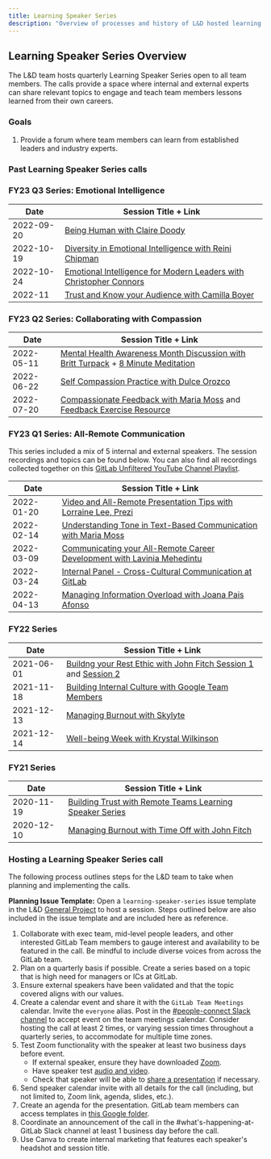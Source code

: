 ```yaml
---
title: Learning Speaker Series
description: "Overview of processes and history of L&D hosted learning speaker series"
---
```


## Learning Speaker Series Overview

The L&D team hosts quarterly Learning Speaker Series open to all team members. The calls provide a space where internal and external experts can share relevant topics to engage and teach team members lessons learned from their own careers.

### Goals

1. Provide a forum where team members can learn from established leaders and industry experts.

### Past Learning Speaker Series calls

### FY23 Q3 Series: Emotional Intelligence

| Date | Session Title + Link |
| ----- | ----- |
| 2022-09-20 | [Being Human with Claire Doody](https://youtu.be/ai6DbsNIOF4) |
| 2022-10-19 | [Diversity in Emotional Intelligence with Reini Chipman](https://www.youtube.com/watch?v=DErrcLrw-ag) |
| 2022-10-24 | [Emotional Intelligence for Modern Leaders with Christopher Connors](https://www.youtube.com/watch?v=6gwPV6Y5YUQ) |
| 2022-11 | [Trust and Know your Audience with Camilla Boyer](https://www.youtube.com/watch?v=3pZoNORrDjU) |

### FY23 Q2 Series: Collaborating with Compassion

| Date | Session Title + Link |
| ----- | ----- |
| 2022-05-11 | [Mental Health Awareness Month Discussion with Britt Turpack](https://youtu.be/K0JA0t7xtrc) + [8 Minute Meditation](https://youtu.be/5QOAUbto2rg) |
| 2022-06-22 | [Self Compassion Practice with Dulce Orozco](https://www.youtube.com/watch?v=URErnHF2jdQ) |
| 2022-07-20 | [Compassionate Feedback with Maria Moss](https://youtu.be/P0GrHQIg-c8) and [Feedback Exercise Resource](https://drive.google.com/file/d/1KH4N1o-Hdlm2-XCOOe7zIxsd_mvlgTKz/view?usp=sharing) |

### FY23 Q1 Series: All-Remote Communication

This series included a mix of 5 internal and external speakers. The session recordings and topics can be found below. You can also find all recordings collected together on this [GitLab Unfiltered YouTube Channel Playlist](https://www.youtube.com/playlist?list=PL05JrBw4t0KqIkyb73z690h7l2nULHOnh).

| Date | Session Title + Link |
| ----- | ----- |
| 2022-01-20 | [Video and All-Remote Presentation Tips with Lorraine Lee, Prezi](https://www.youtube.com/watch?v=A5KtmrgVqr8&list=PL05JrBw4t0KqIkyb73z690h7l2nULHOnh&index=2) |
| 2022-02-14 | [Understanding Tone in Text-Based Communication with Maria Moss](https://www.youtube.com/watch?v=a9RNgt5u2MQ&list=PL05JrBw4t0KqIkyb73z690h7l2nULHOnh&index=2) |
| 2022-03-09 | [Communicating your All-Remote Career Development with Lavinia Mehedintu](https://www.youtube.com/watch?v=a9RNgt5u2MQ&list=PL05JrBw4t0KqIkyb73z690h7l2nULHOnh&index=2) |
| 2022-03-24 | [Internal Panel - Cross-Cultural Communication at GitLab](https://www.youtube.com/watch?v=XS4H_hVLF7o&list=PL05JrBw4t0KqIkyb73z690h7l2nULHOnh&index=4) |
| 2022-04-13 | [Managing Information Overload with Joana Pais Afonso](https://www.youtube.com/watch?v=77-oNJnaTEo&list=PL05JrBw4t0KqIkyb73z690h7l2nULHOnh&index=6) |

### FY22 Series

| Date | Session Title + Link |
| ----- | ----- |
| 2021-06-01 | [Buildng your Rest Ethic with John Fitch Session 1](https://www.youtube.com/watch?v=acVRU5UjJEo&list=PL05JrBw4t0KqIkyb73z690h7l2nULHOnh&index=12) and [Session 2](https://www.youtube.com/watch?v=uklTuJeiTDo&list=PL05JrBw4t0KqIkyb73z690h7l2nULHOnh&index=10) |
| 2021-11-18 | [Building Internal Culture with Google Team Members](https://www.youtube.com/watch?v=fFHadx3J3oA&list=PL05JrBw4t0KqIkyb73z690h7l2nULHOnh&index=9&t=321s) |
| 2021-12-13 | [Managing Burnout with Skylyte](https://www.youtube.com/watch?v=2XmmGYlsEP8&list=PL05JrBw4t0KqIkyb73z690h7l2nULHOnh&index=7) |
| 2021-12-14 | [Well-being Week with Krystal Wilkinson](https://www.youtube.com/watch?v=m-GBiLbfTVk&list=PL05JrBw4t0KqIkyb73z690h7l2nULHOnh&index=7) |

### FY21 Series

| Date | Session Title + Link |
| ----- | ----- |
| 2020-11-19 | [Building Trust with Remote Teams Learning Speaker Series](https://www.youtube.com/watch?v=hHMDY77upAE&feature=youtu.be)|
| 2020-12-10 | [Managing Burnout with Time Off with John Fitch](/handbook/company/culture/all-remote/mental-health/#rest-and-time-off-are-productive)|

### Hosting a Learning Speaker Series call

The following process outlines steps for the L&D team to take when planning and implementing the calls.

**Planning Issue Template:** Open a `learning-speaker-series` issue template in the L&D [General Project](https://gitlab.com/gitlab-com/people-group/learning-development/general/-/blob/master/.gitlab/issue_templates/learning-speaker-series.md) to host a session. Steps outlined below are also included in the issue template and are included here as reference.

1. Collaborate with exec team, mid-level people leaders, and other interested GitLab Team members to gauge interest and availability to be featured in the call. Be mindful to include diverse voices from across the GitLab team.
1. Plan on a quarterly basis if possible. Create a series based on a topic that is high need for managers or ICs at GitLab.
1. Ensure external speakers have been validated and that the topic covered aligns with our values.
1. Create a calendar event and share it with the `GitLab Team Meetings` calendar. Invite the `everyone` alias. Post in the [#people-connect Slack channel](https://app.slack.com/client/T02592416/C0SNC8F2N/thread/C0SNC8F2N-1602618225.269200) to accept event on the team meetings calendar. Consider hosting the call at least 2 times, or varying session times throughout a quarterly series, to accommodate for multiple time zones.
1. Test Zoom functionality with the speaker at least two business days before event.
    - If external speaker, ensure they have downloaded [Zoom](https://zoom.us/support/download).
    - Have speaker test [audio and video](/handbook/tools-and-tips/zoom#how-to-test-audio-and-video-in-zoom).
    - Check that speaker will be able to [share a presentation](/handbook/tools-and-tips/zoom#how-to-share-a-presentation-in-zoom) if necessary.
1. Send speaker calendar invite with all details for the call (including, but not limited to, Zoom link, agenda, slides, etc.).
1. Create an agenda for the presentation. GitLab team members can access templates in [this Google folder](https://drive.google.com/drive/u/1/folders/1jHdqyLlHn8syxL9MrRtXSaxB5zY5RubN?ths=true).
1. Coordinate an announcement of the call in the #what's-happening-at-GitLab Slack channel at least 1 business day before the call.
1. Use Canva to create internal marketing that features each speaker's headshot and session title.
